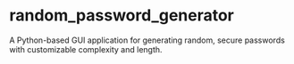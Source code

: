 # random_password_generator
A Python-based GUI application for generating random, secure passwords with customizable complexity and length.
